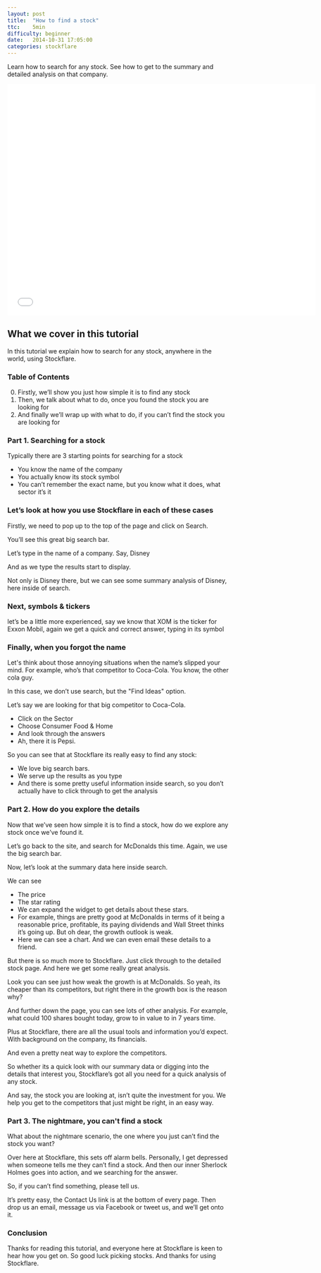 ```yaml
---
layout: post
title:  "How to find a stock"
ttc:    5min
difficulty: beginner
date:   2014-10-31 17:05:00
categories: stockflare
---
```

Learn how to search for any stock. See how to get to the summary and detailed analysis on that company.

<iframe width="700" height="525" src="//www.youtube.com/embed/83ZWef7nZ9w" frameborder="0" allowfullscreen></iframe>

## What we cover in this tutorial

In this tutorial we explain how to search for any stock, anywhere in the world, using Stockflare.

### Table of Contents

0. Firstly, we’ll show you just how simple it is to find any stock
0. Then, we talk about what to do, once you found the stock you are looking for
0. And finally we’ll wrap up with what to do, if you can’t find the stock you are looking for

### Part 1. Searching for a stock

Typically there are 3 starting points for searching for a stock

* You know the name of the company
* You actually know its stock symbol
* You can’t remember the exact name, but you know what it does, what sector it’s it

### Let’s look at how you use Stockflare in each of these cases

Firstly, we need to pop up to the top of the page and click on Search. 

You’ll see this great big search bar.

Let’s type in the name of a company. Say, Disney

And as we type the results start to display.

Not only is Disney there, but we can see some summary analysis of Disney, here inside of search.

### Next, symbols & tickers

let’s be a little more experienced, say we know that XOM is the ticker for Exxon Mobil, again we get a quick and correct answer, typing in its symbol

### Finally, when you forgot the name

Let's think about those annoying situations when the name’s slipped your mind. For example, who’s that competitor to Coca-Cola. You know, the other cola guy. 

In this case, we don’t use search, but the "Find Ideas" option.

Let’s say we are looking for that big competitor to Coca-Cola. 

* Click on the Sector
* Choose Consumer Food & Home
* And look through the answers
* Ah, there it is Pepsi.

So you can see that at Stockflare its really easy to find any stock:

* We love big search bars.
* We serve up the results as you type
* And there is some pretty useful information inside search, so you don’t actually have to click through to get the analysis

### Part 2. How do you explore the details

Now that we’ve seen how simple it is to find a stock, how do we explore any stock once we’ve found it.

Let’s go back to the site, and search for McDonalds this time. Again, we use the big search bar.

Now, let’s look at the summary data here inside search.

We can see

* The price
* The star rating
* We can expand the widget to get details about these stars.
* For example, things are pretty good at McDonalds in terms of it being a reasonable price, profitable, its paying dividends and Wall Street thinks it’s going up. But oh dear, the growth outlook is weak.
* Here we can see a chart. And we can even email these details to a friend.

But there is so much more to Stockflare. Just click through to the detailed stock page. And here we get some really great analysis.

Look you can see just how weak the growth is at McDonalds. So yeah, its cheaper than its competitors, but right there in the growth box is the reason why?

And further down the page, you can see lots of other analysis. For example, what could 100 shares bought today, grow to in value to in 7 years time.

Plus at Stockflare, there are all the usual tools and information you’d expect. With background on the company, its financials.

And even a pretty neat way to explore the competitors.

So whether its a quick look with our summary data or digging into the details that interest you, Stockflare’s got all you need for a quick analysis of any stock.

And say, the stock you are looking at, isn’t quite the investment for you. We help you get to the competitors that just might be right, in an easy way.

### Part 3. The nightmare, you can't find a stock

What about the nightmare scenario, the one where you just can’t find the stock you want?

Over here at Stockflare, this sets off alarm bells. Personally, I get depressed when someone tells me they can’t find a stock. And then our inner Sherlock Holmes goes into action, and we searching for the answer.

So, if you can’t find something, please tell us.

It’s pretty easy, the Contact Us link is at the bottom of every page. Then drop us an email, message us via Facebook or tweet us, and we’ll get onto it.

### Conclusion

Thanks for reading this tutorial, and everyone here at Stockflare is keen to hear how you get on. So good luck picking stocks. And thanks for using Stockflare.
